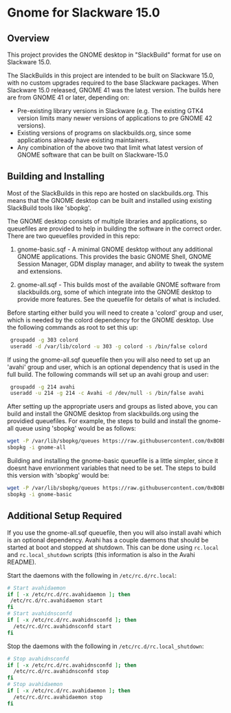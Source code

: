 ﻿# Gnome for Slackware 15.0
## Overview
This project provides the GNOME desktop in "SlackBuild" format for use on Slackware 15.0.

The SlackBuilds in this project are intended to be built on Slackware 15.0, with no custom upgrades required to the base Slackware packages. When Slackware 15.0 released, GNOME 41 was the latest version. The builds here are from GNOME 41 or later, depending on:
- Pre-existing library versions in Slackware (e.g. The existing GTK4 version limits many newer versions of applications to pre GNOME 42 versions).
- Existing versions of programs on slackbuilds.org, since some applications already have existing maintainers.
- Any combination of the above two that limit what latest version of GNOME software that can be built on Slackware-15.0

## Building and Installing
Most of the SlackBuilds in this repo are hosted on slackbuilds.org. This means that the GNOME desktop can be built and installed using existing SlackBuild tools like 'sbopkg'.

The GNOME desktop consists of multiple libraries and applications, so queuefiles are provided to help in building the software in the correct order. There are two queuefiles provided in this repo:

1. gnome-basic.sqf - A minimal GNOME desktop without any additional GNOME applications. This provides the basic GNOME Shell, GNOME Session Manager, GDM display manager, and ability to tweak the system and extensions.

2. gnome-all.sqf - This builds most of the available GNOME software from slackbuilds.org, some of which integrate into the GNOME desktop to provide more features. See the queuefile for details of what is included.

Before starting either build you will need to create a 'colord' group and user, which is needed by the colord dependency for the GNOME desktop. Use the following commands as root to set this up:
```bash
 groupadd -g 303 colord
 useradd -d /var/lib/colord -u 303 -g colord -s /bin/false colord
```

If using the gnome-all.sqf queuefile then you will also need to set up an 'avahi' group and user, which is an optional dependency that is used in the full build. The following commands will set up an avahi group and user:
```bash
 groupadd -g 214 avahi
 useradd -u 214 -g 214 -c Avahi -d /dev/null -s /bin/false avahi
```

After setting up the appropriate users and groups as listed above, you can build and install the GNOME desktop from slackbuilds.org using the providied queuefiles. For example, the steps to build and install the gnome-all queue using 'sbopkg' would be as follows:
```bash
wget -P /var/lib/sbopkg/queues https://raw.githubusercontent.com/0xBOBF/gnome-slackware-15.0/main/gnome-all.sqf
sbopkg -i gnome-all
```

Building and installing the gnome-basic queuefile is a little simpler, since it doesnt have envrionment variables that need to be set. The steps to build this version with 'sbopkg' would be:
```bash
wget -P /var/lib/sbopkg/queues https://raw.githubusercontent.com/0xBOBF/gnome-slackware-15.0/main/gnome-basic.sqf
sbopkg -i gnome-basic
```

## Additional Setup Required
If you use the gnome-all.sqf queuefile, then you will also install avahi which is an optional dependency. Avahi has a couple daemons that should be started at boot and stopped at shutdown. This can be done using `rc.local` and `rc.local_shutdown` scripts (this information is also in the Avahi README).

Start the daemons with the following in `/etc/rc.d/rc.local`:
```bash
# Start avahidaemon
if [ -x /etc/rc.d/rc.avahidaemon ]; then
 /etc/rc.d/rc.avahidaemon start
fi
# Start avahidnsconfd
if [ -x /etc/rc.d/rc.avahidnsconfd ]; then
  /etc/rc.d/rc.avahidnsconfd start
fi
```

Stop the daemons with the following in `/etc/rc.d/rc.local_shutdown`:
```bash
# Stop avahidnsconfd
if [ -x /etc/rc.d/rc.avahidnsconfd ]; then
  /etc/rc.d/rc.avahidnsconfd stop
fi
# Stop avahidaemon
if [ -x /etc/rc.d/rc.avahidaemon ]; then
  /etc/rc.d/rc.avahidaemon stop
fi
```

